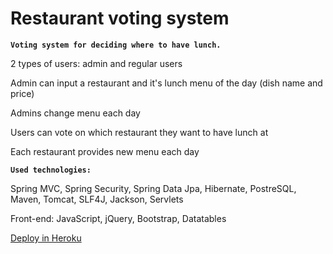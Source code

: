 # Restaurant voting system

**`Voting system for deciding where to have lunch.`**

2 types of users: admin and regular users

Admin can input a restaurant and it's lunch menu of the day (dish name and price)

Admins change menu each day

Users can vote on which restaurant they want to have lunch at

Each restaurant provides new menu each day


**`Used technologies:`**

Spring MVC, Spring Security, Spring Data Jpa, Hibernate, PostreSQL, Maven, Tomcat, SLF4J, Jackson, Servlets

Front-end: JavaScript, jQuery, Bootstrap, Datatables

[Deploy in Heroku](http://restaurants-votingsystem.herokuapp.com)
